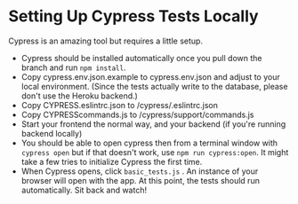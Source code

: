 # Setting Up Cypress Tests Locally

Cypress is an amazing tool but requires a little setup.

- Cypress should be installed automatically once you pull down the branch and run `npm install`.
- Copy cypress.env.json.example to cypress.env.json and adjust to your local environment. (Since the tests actually write to the database, please don't use the Heroku backend.)
- Copy CYPRESS.eslintrc.json to /cypress/.eslintrc.json
- Copy CYPRESScommands.js to /cypress/support/commands.js
- Start your frontend the normal way, and your backend (if you're running backend locally)
- You should be able to open cypress then from a terminal window with `cypress open` but if that doesn't work, use `npm run cypress:open`. It might take a few tries to initialize Cypress the first time.
- When Cypress opens, click `basic_tests.js` . An instance of your browser will open with the app. At this point, the tests should run automatically. Sit back and watch!
